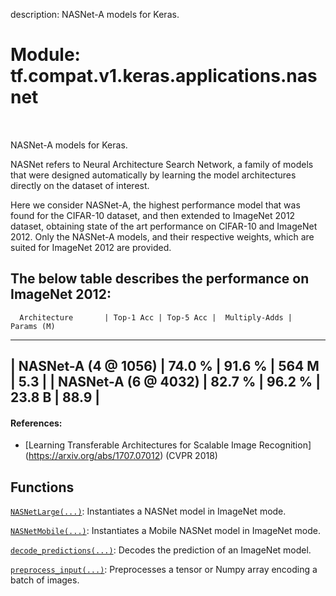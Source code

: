 description: NASNet-A models for Keras.

<div itemscope itemtype="http://developers.google.com/ReferenceObject">
<meta itemprop="name" content="tf.compat.v1.keras.applications.nasnet" />
<meta itemprop="path" content="Stable" />
</div>

# Module: tf.compat.v1.keras.applications.nasnet

<!-- Insert buttons and diff -->

<table class="tfo-notebook-buttons tfo-api nocontent" align="left">

</table>



NASNet-A models for Keras.


NASNet refers to Neural Architecture Search Network, a family of models
that were designed automatically by learning the model architectures
directly on the dataset of interest.

Here we consider NASNet-A, the highest performance model that was found
for the CIFAR-10 dataset, and then extended to ImageNet 2012 dataset,
obtaining state of the art performance on CIFAR-10 and ImageNet 2012.
Only the NASNet-A models, and their respective weights, which are suited
for ImageNet 2012 are provided.

The below table describes the performance on ImageNet 2012:
--------------------------------------------------------------------------------
      Architecture       | Top-1 Acc | Top-5 Acc |  Multiply-Adds |  Params (M)
--------------------------------------------------------------------------------
|   NASNet-A (4 @ 1056)  |   74.0 %  |   91.6 %  |       564 M    |     5.3    |
|   NASNet-A (6 @ 4032)  |   82.7 %  |   96.2 %  |      23.8 B    |    88.9    |
--------------------------------------------------------------------------------

#### References:

- [Learning Transferable Architectures for Scalable Image Recognition]
  (https://arxiv.org/abs/1707.07012) (CVPR 2018)


## Functions

[`NASNetLarge(...)`](../../../../../tf/keras/applications/NASNetLarge.md): Instantiates a NASNet model in ImageNet mode.

[`NASNetMobile(...)`](../../../../../tf/keras/applications/NASNetMobile.md): Instantiates a Mobile NASNet model in ImageNet mode.

[`decode_predictions(...)`](../../../../../tf/keras/applications/nasnet/decode_predictions.md): Decodes the prediction of an ImageNet model.

[`preprocess_input(...)`](../../../../../tf/keras/applications/nasnet/preprocess_input.md): Preprocesses a tensor or Numpy array encoding a batch of images.

